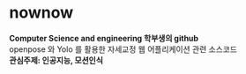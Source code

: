 # nownow

<b>Computer Science and engineering 학부생의 github</b>
<br> openpose 와 Yolo 를 활용한 자세교정 웹 어플리케이션 관련 소스코드<br>
<b> 관심주제: 인공지능, 모션인식 </b>
